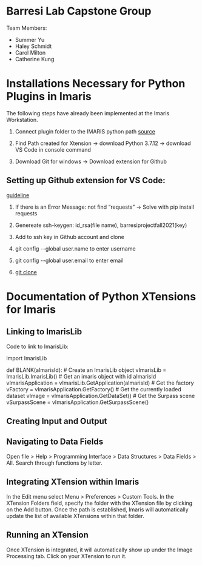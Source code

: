 # Barresi Lab Capstone Group

Team Members:
- Summer Yu 
- Haley Schmidt
- Carol Milton
- Catherine Kung

# Installations Necessary for Python Plugins in Imaris
The following steps have already been implemented at the Imaris Workstation.

1. Connect plugin folder to the IMARIS python path [source](https://www.urmc.rochester.edu/MediaLibraries/URMCMedia/multiphoton-core/documents/Imaris-XTension-User-Guide.pdf)

2. Find Path created for Xtension -> download Python 3.7.12 -> download VS Code in console command

3. Download Git for windows -> Download extension for Github

## Setting up Github extension for VS Code:

[guideline](https://thenewstack.io/integrate-jupyter-notebooks-with-github/)

1. If there is an Error Message: not find “requests” -> Solve with pip install requests

2. Genereate ssh-keygen: id_rsa(file name), barresiprojectfall2021(key)

3. Add to ssh key in Github account and clone

4. git config --global user.name to enter username

5. git config --global user.email to enter email

6. [git clone](https://github.com/sat28/githubcommit)


# Documentation of Python XTensions for Imaris

## Linking to ImarisLib

Code to link to ImarisLib: 

import ImarisLib

def BLANK(aImarisId):
    # Create an ImarisLib object
    vImarisLib = ImarisLib.ImarisLib()
    # Get an imaris object with id aImarisId
    vImarisApplication = vImarisLib.GetApplication(aImarisId)
    # Get the factory
    vFactory = vImarisApplication.GetFactory()
    # Get the currently loaded dataset
    vImage = vImarisApplication.GetDataSet()
	  # Get the Surpass scene
	  vSurpassScene = vImarisApplication.GetSurpassScene()


## Creating Input and Output



## Navigating to Data Fields

Open file > Help > Programming Interface > Data Structures > Data Fields > All. Search through functions by letter. 

## Integrating XTension within Imaris

In the Edit menu select Menu > Preferences > Custom Tools. In the XTension Folders field, specify the folder with the XTension file by clicking on the Add button. Once the path is established, Imaris will automatically update the list of available XTensions within that folder.

## Running an XTension

Once XTension is integrated, it will automatically show up under the Image Processing tab. Click on your XTension to run it.







